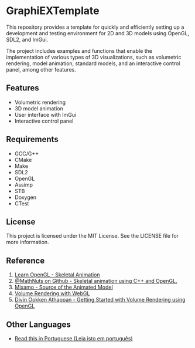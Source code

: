 # GraphiEXTemplate

This repository provides a template for quickly and efficiently setting up a development and testing environment for 2D and 3D models using OpenGL, SDL2, and ImGui.

The project includes examples and functions that enable the implementation of various types of 3D visualizations, such as volumetric rendering, model animation, standard models, and an interactive control panel, among other features.

## Features

-   Volumetric rendering
-   3D model animation
-   User interface with ImGui
-   Interactive control panel

## Requirements

-   GCC/G++
-   CMake
-   Make
-   SDL2
-   OpenGL
-   Assimp
-   STB
-   Doxygen
-   CTest

## License

This project is licensed under the MIT License. See the LICENSE file for more information.

## Reference

1. [Learn OpenGL - Skeletal Animation](https://learnopengl.com/Guest-Articles/2020/Skeletal-Animation)
2. [@MathNuts on Github - Skeletal animation using C++ and OpenGL.](https://github.com/MathNuts/SkeletalAnimation)
3. [Mixamo - Source of the Animated Model](https://www.mixamo.com/)
4. [Volume Rendering with WebGL](https://www.willusher.io/webgl/2019/01/13/volume-rendering-with-webgl/)
5. [Divin Ookken Athappan - Getting Started with Volume Rendering using OpenGL](https://www.codeproject.com/Articles/352270/Getting-Started-with-Volume-Rendering-using-OpenGL)

## Other Languages

-   [Read this in Portuguese (Leia isto em português)](docs/README-pt-br.md)
